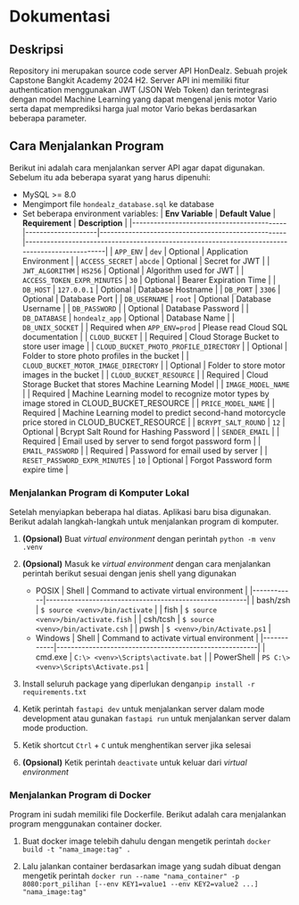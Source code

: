# Dokumentasi

## Deskripsi
Repository ini merupakan source code server API HonDealz. Sebuah projek Capstone Bangkit Academy 2024 H2. Server API ini memiliki fitur authentication menggunakan JWT (JSON Web Token) dan terintegrasi dengan model Machine Learning yang dapat mengenal jenis motor Vario serta dapat memprediksi harga jual motor Vario bekas berdasarkan beberapa parameter.

## Cara Menjalankan Program

Berikut ini adalah cara menjalankan server API agar dapat digunakan. Sebelum itu ada beberapa syarat yang harus dipenuhi:

- MySQL >= 8.0
- Mengimport file `hondealz_database.sql` ke database
- Set beberapa environment variables:
    | **Env Variable**                          | **Default Value**  | **Requirement**                                    | **Description**                                                                                |
    |-------------------------------------------|--------------------|----------------------------------------------------|------------------------------------------------------------------------------------------------|
    | `APP_ENV`                                 | `dev`              | Optional                                           | Application Environment                                                                        |
    | `ACCESS_SECRET`                           | `abcde`            | Optional                                           | Secret for JWT                                                                                 |
    | `JWT_ALGORITHM`                           | `HS256`            | Optional                                           | Algorithm used for JWT                                                                         |
    | `ACCESS_TOKEN_EXPR_MINUTES`               | `30`               | Optional                                           | Bearer Expiration Time                                                                         |
    | `DB_HOST`                                 | `127.0.0.1`        | Optional                                           | Database Hostname                                                                              |
    | `DB_PORT`                                 | `3306`             | Optional                                           | Database Port                                                                                  |
    | `DB_USERNAME`                             | `root`             | Optional                                           | Database Username                                                                              |
    | `DB_PASSWORD`                             |                    | Optional                                           | Database Password                                                                              |
    | `DB_DATABASE`                             | `hondealz_app`     | Optional                                           | Database Name                                                                                  |
    | `DB_UNIX_SOCKET`                          |                    | Required when `APP_ENV=prod`                       | Please read Cloud SQL documentation                                                            |
    | `CLOUD_BUCKET`                            |                    | Required                                           | Cloud Storage Bucket to store user image                                                       |
    | `CLOUD_BUCKET_PHOTO_PROFILE_DIRECTORY`    |                    | Optional                                           | Folder to store photo profiles in the bucket                                                   |
    | `CLOUD_BUCKET_MOTOR_IMAGE_DIRECTORY`      |                    | Optional                                           | Folder to store motor images in the bucket                                                     |
    | `CLOUD_BUCKET_RESOURCE`                   |                    | Required                                           | Cloud Storage Bucket that stores Machine Learning Model                                        |
    | `IMAGE_MODEL_NAME`                        |                    | Required                                           | Machine Learning model to recognize motor types by image stored in CLOUD_BUCKET_RESOURCE       |
    | `PRICE_MODEL_NAME`                        |                    | Required                                           | Machine Learning model to predict second-hand motorcycle price stored in CLOUD_BUCKET_RESOURCE |
    | `BCRYPT_SALT_ROUND`                       | `12`               | Optional                                           | Bcrypt Salt Round for Hashing Password                                                         |
    | `SENDER_EMAIL`                            |                    | Required                                           | Email used by server to send forgot password form                                              |
    | `EMAIL_PASSWORD`                          |                    | Required                                           | Password for email used by server                                                              |
    | `RESET_PASSWORD_EXPR_MINUTES`             | `10`               | Optional                                           | Forgot Password form expire time                                                               |

### Menjalankan Program di Komputer Lokal
Setelah menyiapkan beberapa hal diatas. Aplikasi baru bisa digunakan. Berikut adalah langkah-langkah untuk menjalankan program di komputer.

1. **(Opsional)** Buat _virtual environment_ dengan perintah `python -m venv .venv`

2. **(Opsional)** Masuk ke _virtual environment_ dengan cara menjalankan perintah berikut sesuai dengan jenis shell yang digunakan
    - POSIX
        | Shell      | Command to activate virtual environment                |
        |------------|--------------------------------------------------------|
        | bash/zsh   | `$ source <venv>/bin/activate`                         |
        | fish       | `$ source <venv>/bin/activate.fish`                    |
        | csh/tcsh   | `$ source <venv>/bin/activate.csh`                     |
        | pwsh       | `$ <venv>/bin/Activate.ps1`                            |
    - Windows
        | Shell      | Command to activate virtual environment                |
        |------------|--------------------------------------------------------|
        | cmd.exe    | `C:\> <venv>\Scripts\activate.bat`                     |
        | PowerShell | `PS C:\> <venv>\Scripts\Activate.ps1`                  |

3. Install seluruh package yang diperlukan dengan`pip install -r requirements.txt`

4. Ketik perintah `fastapi dev` untuk menjalankan server dalam mode development atau gunakan `fastapi run` untuk menjalankan server dalam mode production.

5. Ketik shortcut `Ctrl` + `C` untuk menghentikan server jika selesai

6. **(Opsional)** Ketik perintah `deactivate` untuk keluar dari *virtual environment*

### Menjalankan Program di Docker

Program ini sudah memiliki file Dockerfile. Berikut adalah cara menjalankan program menggunakan container docker.

1. Buat docker image telebih dahulu dengan mengetik perintah `docker build -t "nama_image:tag" .`

2. Lalu jalankan container berdasarkan image yang sudah dibuat dengan mengetik perintah `docker run --name "nama_container" -p 8080:port_pilihan [--env KEY1=value1 --env KEY2=value2 ...] "nama_image:tag"`
